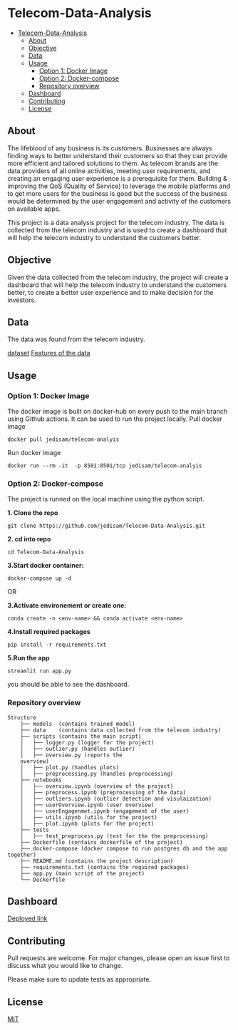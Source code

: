 # Telecom-Data-Analysis

<!-- Table of contents -->
- [Telecom-Data-Analysis](#telecom-data-analysis)
  - [About](#about)
  - [Objective](#objective)
  - [Data](#data)
  - [Usage](#usage)
    - [Option 1: Docker Image](#option-1-docker-image)
    - [Option 2: Docker-compose](#option-2-docker-compose)
    - [Repository overview](#repository-overview)
  - [Dashboard](#dashboard)
  - [Contributing](#contributing)
  - [License](#license)


## About
The lifeblood of any business is its customers. Businesses are always finding ways to better understand their customers so that they can provide more efficient and tailored solutions to them. As telecom brands are the data providers of all online activities, meeting user requirements, and creating an engaging user experience is a prerequisite for them. Building & improving the QoS (Quality of Service) to leverage the mobile platforms and to get more users for the business is good but the success of the business would be determined by the user engagement and activity of the customers on available apps. 

This project is a data analysis project for the telecom industry. The data is collected from the telecom industry and is used to create a dashboard that will help the telecom industry to understand the customers better. 



## Objective
Given the data collected from the telecom industry, the project will create a dashboard that will help the telecom industry to understand the customers better, to create a better user experience and to make decision for the investors.

## Data
The data was found from the telecom industry. 

[dataset](https://docs.google.com/spreadsheets/d/1UXgtCVtB75-tkEfwGEV4pEw_uBcvXX3J/edit?usp=sharing&ouid=103241713684165615552&rtpof=true&sd=true)
[Features of the data](https://docs.google.com/spreadsheets/d/1EDo8PyBRGMu5n3DoP5NfhxxSq_9yA5ro/edit?usp=sharing&ouid=103241713684165615552&rtpof=true&sd=true)


## Usage
### Option 1: Docker Image
The docker image is built on docker-hub on every push to the main branch using Github actions. It can be used to run the project locally.
Pull docker image
```
docker pull jedisam/telecom-analyis
```
Run docker image
```
docker run --rm -it  -p 8501:8501/tcp jedisam/telecom-analyis
```

### Option 2: Docker-compose
The project is runned on the local machine using the python script.
<br>

**1. Clone the repo**
```
git clone https://github.com/jedisam/Telecom-Data-Analysis.git
```
**2. cd into repo**
```
cd Telecom-Data-Analysis
```
**3.Start docker container:**
```
docker-compose up -d
```
OR

**3.Activate environement or create one:**
```
conda create -n <env-name> && conda activate <env-name>
```
**4.Install required packages**
```
pip install -r requirements.txt
```
**5.Run the app**
```
streamlit run app.py
```
you should be able to see the dashboard.


### Repository overview

    Structure
        ├── models  (contains trained model)
        ├── data    (contains data collected from the telecom industry)
        ├── scripts (contains the main script)	
        │   ├── logger.py (logger for the project)
        │   ├── outlier.py (handles outlier)
        │   ├── overview.py (reports the 
        overview)
        │   ├── plot.py (handles plots)
        │   ├── preprocessing.py (handles preprocessing)
        ├── notebooks	
        │   ├── overview.ipynb (overview of the project)
        │   ├── preprocess.ipynb (preprocessing of the data)
        │   ├── outliers.ipynb (outlier detection and visulaization)
        │   ├── userOverview.ipynb (user overview)
        │   ├── userEngagenmet.ipynb (engagement of the user)
        │   ├── utils.ipynb (utils for the project)
        │   ├── plot.ipynb (plots for the project)
        ├── tests 
        │   ├── test_preprocess.py (test for the the preprocessing)
        ├── Dockerfile (contains dockerfile of the project)
        ├── docker-compose (docker compose to run postgres db and the app together)
        ├── README.md (contains the project description)
        ├── requirements.txt (contains the required packages)
        ├── app.py (main script of the project)
        └── Dockerfile

## Dashboard

[Deployed link](https://telecom-analytics.herokuapp.com/)

## Contributing
Pull requests are welcome. For major changes, please open an issue first to discuss what you would like to change.

Please make sure to update tests as appropriate.

## License
[MIT](https://choosealicense.com/licenses/mit/)
